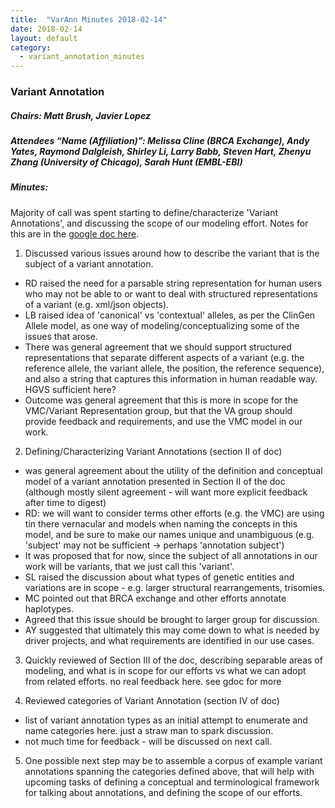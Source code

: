 ```yaml
---
title:  "VarAnn Minutes 2018-02-14"
date: 2018-02-14
layout: default
category:
  - variant_annotation_minutes
---
```


### Variant Annotation 
##### Chairs: Matt Brush, Javier Lopez
##### Attendees “Name (Affiliation)”: Melissa Cline (BRCA Exchange), Andy Yates, Raymond Dalgleish, Shirley Li, Larry Babb, Steven Hart, Zhenyu Zhang (University of Chicago), Sarah Hunt (EMBL-EBI)


##### Minutes:

Majority of call was spent starting to define/characterize 'Variant Annotations', and discussing the scope of our modeling effort.  Notes for this are in the [google doc here](https://docs.google.com/document/d/1csUrC4kX6G1V1GIz07btQQ3oL_cdDPJShuauL_uCjEw/edit#).
 
1. Discussed various issues around how to describe the variant that is the subject of a variant annotation. 
- RD raised the need for a parsable string representation for human users who may not be able to or want to deal with structured representations of a variant (e.g. xml/json objects). 
- LB raised idea of 'canonical' vs 'contextual' alleles, as per the ClinGen Allele model, as one way of modeling/conceptualizing some of the issues that arose.
- There was general agreement that we should support structured representations that separate different aspects of a variant (e.g. the reference allele, the variant allele, the position, the reference sequence), and also a string that captures this information in human readable way.  HGVS sufficient here?
- Outcome was general agreement that this is more in scope for the VMC/Variant Representation group, but that the VA group should provide feedback and requirements, and use the VMC model in our work.

2. Defining/Characterizing Variant Annotations (section II of doc)
- was general agreement about the utility of the definition and conceptual model of a variant annotation presented in Section II of the doc  (although mostly silent agreement - will want more explicit feedback after time to digest)
- RD: we will want to consider terms other efforts (e.g. the VMC) are using tin there vernacular and models when naming the concepts in this model, and be sure to make our names unique and unambiguous (e.g. 'subject' may not be sufficient -> perhaps 'annotation subject')
- It was proposed that for now, since the subject of all annotations in our work will be variants, that we just call this 'variant'.
- SL raised the discussion about what types of genetic entities and variations are in scope - e.g. larger structural rearrangements, trisomies.
- MC pointed out that BRCA exchange and other efforts annotate haplotypes. 
- Agreed that this issue should be brought to larger group for discussion. 
- AY suggested that ultimately this may come down to what is needed by driver projects, and what requirements are identified in our use cases.

3. Quickly reviewed of Section III of the doc, describing separable areas of modeling, and what is in scope for our efforts vs what we can adopt from related efforts.  no real feedback here.  see gdoc for more

4. Reviewed categories of Variant Annotation (section IV of doc)
- list of variant annotation types as an initial attempt to enumerate and name categories here. just a straw man to spark discussion.
- not much time for feedback - will be discussed on next call.

5. One possible next step may be to assemble a corpus of example variant annotations spanning the categories defined above, that will help with upcoming tasks of  defining a conceptual and terminological framework for talking about annotations, and defining the scope of our efforts.
